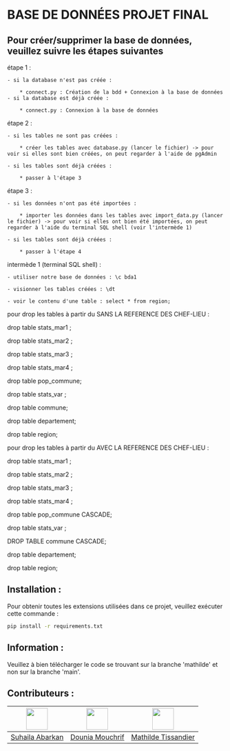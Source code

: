 # BASE DE DONNÉES PROJET FINAL

## Pour créer/supprimer la base de données, veuillez suivre les étapes suivantes
 étape 1 : 

    - si la database n'est pas créée :

        * connect.py : Création de la bdd + Connexion à la base de données
    - si la database est déjà créée :

        * connect.py : Connexion à la base de données

étape 2 : 

    - si les tables ne sont pas créées :

        * créer les tables avec database.py (lancer le fichier) -> pour voir si elles sont bien créées, on peut regarder à l'aide de pgAdmin 

    - si les tables sont déjà créées :

        * passer à l'étape 3

étape 3 : 

    - si les données n'ont pas été importées :

        * importer les données dans les tables avec import_data.py (lancer le fichier) -> pour voir si elles ont bien été importées, on peut regarder à l'aide du terminal SQL shell (voir l'intermède 1) 

    - si les tables sont déjà créées :

        * passer à l'étape 4

intermède 1 (terminal SQL shell) :

    - utiliser notre base de données : \c bda1

    - visionner les tables créées : \dt

    - voir le contenu d'une table : select * from region;

pour drop les tables à partir du SANS LA REFERENCE DES CHEF-LIEU :

drop table stats_mar1 ;

drop table stats_mar2 ;

drop table stats_mar3 ;

drop table stats_mar4 ;

drop table pop_commune;

drop table stats_var ;

drop table commune;

drop table departement;

drop table region;

pour drop les tables à partir du AVEC LA REFERENCE DES CHEF-LIEU :

drop table stats_mar1 ;

drop table stats_mar2 ;

drop table stats_mar3 ;

drop table stats_mar4 ;

drop table pop_commune CASCADE;

drop table stats_var ;

DROP TABLE commune CASCADE;

drop table departement;

drop table region;

## Installation : 

Pour obtenir toutes les extensions utilisées dans ce projet, veuillez exécuter cette commande : 

```bash 
pip install -r requirements.txt
```

## Information : 

Veuillez à bien télécharger le code se trouvant sur la branche 'mathilde' et non sur la branche 'main'.
## Contributeurs  : 

| [<img src="https://avatars.githubusercontent.com/u/102798630?v=4" width="50" height="50" alt=""/>](https://github.com/suhailaabarkan) | [<img src="https://avatars.githubusercontent.com/u/102798610?v=4" width="50" height="50" alt=""/>](https://github.com/douniamouchrif) | [<img src="https://avatars.githubusercontent.com/u/102798509?v=4" width="50" height="50" alt=""/>](https://github.com/mathildetissandier) |
| :-----------------------------------------------------------------------------------------------------------------------------: | :-------------------------------------------------------------------------------------------------------------------------: | :--------------------------------------------------------------------------------------------------------------------: |
|                                        [Suhaila Abarkan](https://github.com/suhailaabarkan)                                        |                                    [Dounia Mouchrif](https://github.com/douniamouchrif)                                    |                               [Mathilde Tissandier](https://github.com/mathildetissandier)                               |
